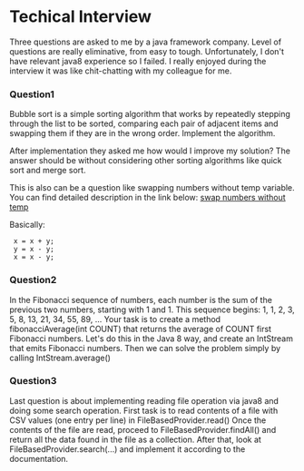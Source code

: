 # Techical Interview

Three questions are asked to me by a java framework company. Level of questions are really eliminative, from easy to tough. Unfortunately, I 
don't have relevant java8 experience so I failed. I really enjoyed during the interview it was like chit-chatting with my colleague for me.


### Question1

Bubble sort is a simple sorting algorithm that works by repeatedly stepping through the list to be sorted, comparing each pair of adjacent items and swapping them if they are in the wrong order. Implement the algorithm.

After implementation they asked me how would I improve my solution? The answer should be without considering other sorting algorithms like quick sort and merge sort. 

This is also can be a question like swapping numbers without temp variable. You can find detailed description in the link below: 
[swap numbers without temp](http://www.geeksforgeeks.org/swap-two-numbers-without-using-temporary-variable/)

Basically:
```
 x = x + y;
 y = x - y;
 x = x - y;
```
 

### Question2

In the Fibonacci sequence of numbers, each number is the sum of the previous two numbers, starting with 1 and 1. This sequence begins:
	1, 1, 2, 3, 5, 8, 13, 21, 34, 55, 89, ...
Your task is to create a method fibonacciAverage(int COUNT) that returns the average of COUNT first Fibonacci numbers. Let's do this in the Java 8 way, and create an IntStream that emits Fibonacci numbers. Then we can solve the problem simply by calling IntStream.average()

### Question3

Last question is about implementing reading file operation via java8 and doing some search operation. 
First task is to read contents of a file with CSV values (one entry per line) in FileBasedProvider.read()
Once the contents of the file are read, proceed to FileBasedProvider.findAll() and return all the data found in the file as a collection.
After that, look at FileBasedProvider.search(...) and implement it according to the documentation.